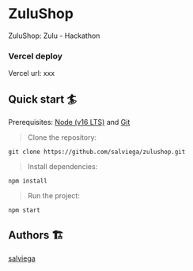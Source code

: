 # ZuluShop

ZuluShop: Zulu - Hackathon

### Vercel deploy

Vercel url: xxx

## Quick start 🏄

Prerequisites: [Node (v16 LTS)](https://nodejs.org/en/download/) and [Git](https://git-scm.com/downloads)

> Clone the repository:

```
git clone https://github.com/salviega/zulushop.git
```

> Install dependencies:

```
npm install
```

> Run the project:

```
npm start
```
## Authors 🏗

[salviega](https://github.com/salviega)